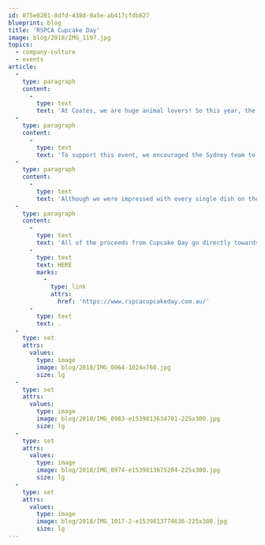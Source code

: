 ```yaml
---
id: 075e0201-8dfd-438d-9a5e-ab417cfdb827
blueprint: blog
title: 'RSPCA Cupcake Day'
image: blog/2018/IMG_1197.jpg
topics:
  - company-culture
  - events
article:
  -
    type: paragraph
    content:
      -
        type: text
        text: 'At Coates, we are huge animal lovers! So this year, the Sydney Coates Crew decided to help fight animal cruelty by hosting a huge lunch on RSPCA Cupcake Day, with the entire event raising over $1.2 million !'
  -
    type: paragraph
    content:
      -
        type: text
        text: 'To support this event, we encouraged the Sydney team to bring in any dish that they wished to share. We were surprised by the amazing turn out the day with crew members bringing in cupcakes (of course!), a great range of pastries, cakes, salads and lasagna, to just name a few.'
  -
    type: paragraph
    content:
      -
        type: text
        text: 'Although we were impressed with every single dish on the day, we want to congratulate Graham Muir’s Meatball dish and Dean Rather’s Caramel slices on being voted the best dish of the day! We would also like to give a special shout out to Viet Pham for bringing in his own cooking kit and setting up his own live cooking show to provide everyone with genuine takoyaki!'
  -
    type: paragraph
    content:
      -
        type: text
        text: 'All of the proceeds from Cupcake Day go directly towards the abandoned, neglected and surrendered animals around the country to provide them with love, safe shelter and a helping hand. If you’d like to read more or help this amazing initiative, click '
      -
        type: text
        text: HERE
        marks:
          -
            type: link
            attrs:
              href: 'https://www.rspcacupcakeday.com.au/'
      -
        type: text
        text: .
  -
    type: set
    attrs:
      values:
        type: image
        image: blog/2018/IMG_0964-1024x768.jpg
        size: lg
  -
    type: set
    attrs:
      values:
        type: image
        image: blog/2018/IMG_0983-e1539813634701-225x300.jpg
        size: lg
  -
    type: set
    attrs:
      values:
        type: image
        image: blog/2018/IMG_0974-e1539813675204-225x300.jpg
        size: lg
  -
    type: set
    attrs:
      values:
        type: image
        image: blog/2018/IMG_1017-2-e1539813774636-225x300.jpg
        size: lg
---
```

